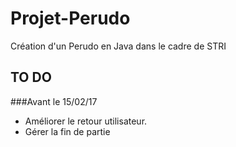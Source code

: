 # Projet-Perudo
Création d'un Perudo en Java dans le cadre de STRI

## TO DO
###Avant le 15/02/17
* Améliorer le retour utilisateur.
* Gérer la fin de partie
